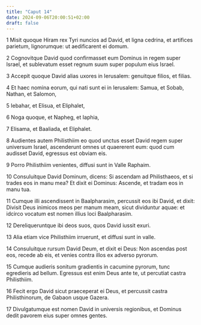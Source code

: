 ```yaml
---
title: "Caput 14"
date: 2024-09-06T20:00:51+02:00
draft: false
---
```



1 Misit quoque Hiram rex Tyri nuncios ad David, et ligna cedrina, et artifices parietum, lignorumque: ut aedificarent ei domum.

2 Cognovitque David quod confirmasset eum Dominus in regem super Israel, et sublevatum esset regnum suum super populum eius Israel.

3 Accepit quoque David alias uxores in Ierusalem: genuitque filios, et filias.

4 Et haec nomina eorum, qui nati sunt ei in Ierusalem: Samua, et Sobab, Nathan, et Salomon,

5 Iebahar, et Elisua, et Eliphalet,

6 Noga quoque, et Napheg, et Iaphia,

7 Elisama, et Baaliada, et Eliphalet.

8 Audientes autem Philisthiim eo quod unctus esset David regem super universum Israel, ascenderunt omnes ut quaererent eum: quod cum audisset David, egressus est obviam eis.

9 Porro Philisthiim venientes, diffusi sunt in Valle Raphaim.

10 Consuluitque David Dominum, dicens: Si ascendam ad Philisthaeos, et si trades eos in manu mea? Et dixit ei Dominus: Ascende, et tradam eos in manu tua.

11 Cumque illi ascendissent in Baalpharasim, percussit eos ibi David, et dixit: Divisit Deus inimicos meos per manum meam, sicut dividuntur aquae: et idcirco vocatum est nomen illius loci Baalpharasim.

12 Dereliqueruntque ibi deos suos, quos David iussit exuri.

13 Alia etiam vice Philisthiim irruerunt, et diffusi sunt in valle.

14 Consuluitque rursum David Deum, et dixit ei Deus: Non ascendas post eos, recede ab eis, et venies contra illos ex adverso pyrorum.

15 Cumque audieris sonitum gradientis in cacumine pyrorum, tunc egredieris ad bellum. Egressus est enim Deus ante te, ut percutiat castra Philisthiim.

16 Fecit ergo David sicut praeceperat ei Deus, et percussit castra Philisthinorum, de Gabaon usque Gazera.

17 Divulgatumque est nomen David in universis regionibus, et Dominus dedit pavorem eius super omnes gentes.

